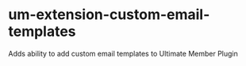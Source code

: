 # um-extension-custom-email-templates
Adds ability to add custom email templates to Ultimate Member Plugin
